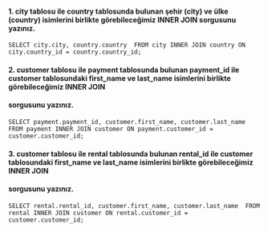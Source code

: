#### 1. city tablosu ile country tablosunda bulunan şehir (city) ve ülke (country) isimlerini birlikte görebileceğimiz INNER JOIN sorgusunu yazınız.
`SELECT city.city, country.country 
FROM city
INNER JOIN country ON city.country_id = country.country_id;`

#### 2. customer tablosu ile payment tablosunda bulunan payment_id ile customer tablosundaki first_name ve last_name isimlerini birlikte görebileceğimiz INNER JOIN 
#### sorgusunu yazınız.
`SELECT payment.payment_id, customer.first_name, customer.last_name 
FROM payment
INNER JOIN customer ON payment.customer_id = customer.customer_id;`

#### 3. customer tablosu ile rental tablosunda bulunan rental_id ile customer tablosundaki first_name ve last_name isimlerini birlikte görebileceğimiz INNER JOIN
#### sorgusunu yazınız.
`SELECT rental.rental_id, customer.first_name, customer.last_name 
FROM rental
INNER JOIN customer ON rental.customer_id = customer.customer_id;`
